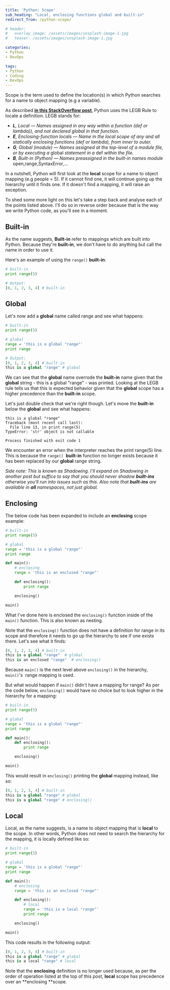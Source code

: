 ```yaml
---
title: 'Python: Scope'
sub_heading: "Local, enclosing functions global and built-in"
redirect_from: /python-scope/

# header:
#   overlay_image: /assets/images/unsplash-image-1.jpg
#   teaser: /assets/images/unsplash-image-1.jpg

categories:
- Python
- DevOps

tags:
- Python
- Coding
- DevOps
---
```

Scope is the term used to define the location(s) in which Python searches for a name to object mapping (e.g a variable).

As described [**in this StackOverflow post**](https://stackoverflow.com/a/292502/6233477), Python uses the LEGB Rule to locate a definition. LEGB stands for:

*   _**L**, Local — Names assigned in any way within a function (_def _or_ lambda_)), and not declared global in that function._
*   _**E**, Enclosing-function locals — Name in the local scope of any and all statically enclosing functions (_def _or_ lambda_), from inner to outer._
*   _**G**, Global (module) — Names assigned at the top-level of a module file, or by executing a_ global _statement in a_ def _within the file._
*   _**B**, Built-in (Python) — Names preassigned in the built-in names module_ open,range,SyntaxError,...

In a nutshell, Python will first look at the **local** scope for a name to object mapping (e.g people = 5). If it cannot find one, it will continue going up the hierarchy until it finds one. If it doesn't find a mapping, it will raise an exception.

To shed some more light on this let's take a step back and analyse each of the points listed above. I'll do so in reverse order because that is the way we write Python code, as you'll see in a moment.

## Built-in

As the name suggests, **Built-in** refer to mappings which are built into Python. Because they're **built-in**, we don't have to do anything but call the name in order to use it.

Here's an example of using the `range()` **built-in**:

```python
# built-in
print range(5)

# Output:
[0, 1, 2, 3, 4] # built-in
```

## Global

Let's now add a **global** name called range and see what happens:

```python
# built-in
print range(5)

# global
range = 'this is a global "range"'
print range

# Output:
[0, 1, 2, 3, 4] # built-in
this is a global "range" # global
```

We can see that the **global** name overrode the **built-in** name given that the **global** string - this is a global "range" - was printed. Looking at the LEGB rule tells us that this is expected behavior given that the **global** scope has a higher precedence than the **built-in** scope.

Let's just double check that we're right though. Let's move the **built-in** below the **global** and see what happens:

```
this is a global "range"
Traceback (most recent call last):
  File line 13, in print range(5)
TypeError: 'str' object is not callable

Process finished with exit code 1
``` 

We encounter an error when the interpreter reaches the print range(5) line. This is because the `range()`  **built-in** function no longer exists because it has been replaced by our **global** range string.

_Side note: This is known as Shadowing. I'll expand on Shadowing in another post but suffice to say that you should never shadow **built-ins** otherwise you'll run into issues such as this. Also note that **built-ins** are available in **all** namespaces, not just global._

## Enclosing

The below code has been expanded to include an **enclosing** scope example:

```python
# built-in
print range(5)

# global
range = 'this is a global "range"'
print range

def main():
    # enclosing
    range = 'this is an enclosed "range"'

    def enclosing():
        print range

    enclosing()

main()
```

What I've done here is enclosed the `enclosing()` function inside of the `main()` function. This is also known as nesting.

Note that the `enclosing()` function does not have a definition for range in its scope and therefore it needs to go up the hierarchy to see if one exists there. Let's see what it finds:

```python
[0, 1, 2, 3, 4] # built-in
this is a global "range"  # global
this is an enclosed "range"  # enclosing()
```

Because `main()` is the next level above `enclosing()` in the hierarchy, `main()`'s  range mapping is used.

But what would happen if `main()` didn't have a mapping for range? As per the code below, `enclosing()` would have no choice but to look higher in the hierarchy for a mapping:

```python
# built-in
print range(5)

# global
range = 'this is a global "range"'
print range

def main():
    def enclsoing():
        print range

    enclsoing()

main()
```

This would result in `enclosing()` printing the **global** mapping instead, like so:

```python
[0, 1, 2, 3, 4] # built-in
this is a global "range" # global
this is a global "range" # enclosing()
```

## Local

Local, as the name suggests, is a name to object mapping that is **local** to the scope. In other words, Python does not need to search the hierarchy for the mapping, it is locally defined like so:

```python
# built-in
print range(5)

# global
range = 'this is a global "range"'
print range

def main():
    # enclosing
    range = 'this is an enclosed "range"'

    def enclosing():
        # local
        range = 'this is a local "range"'
        print range

    enclosing()

main()
```

This code results in the following output:

```python
[0, 1, 2, 3, 4] # built-in
this is a global "range" # global
this is a local "range" # local
```

Note that the **enclosing** definition is no longer used because, as per the order of operation listed at the top of this post, **local** scope has precedence over an **enclosing **scope.